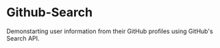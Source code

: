 # Github-Search
Demonstarting user information from their GitHub profiles using GitHub's Search API.

